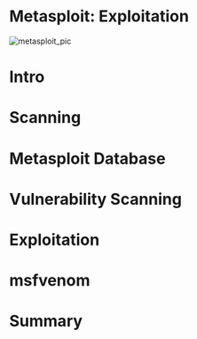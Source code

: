 # Metasploit: Exploitation
![metasploit_pic](https://github.com/user-attachments/assets/001c8795-43d2-49f7-b91f-e380abe080cc)

# Intro
# Scanning
# Metasploit Database
# Vulnerability Scanning
# Exploitation
# msfvenom
# Summary
